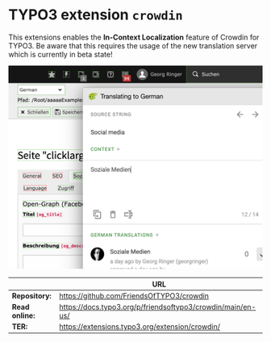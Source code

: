# TYPO3 extension `crowdin`

This extensions enables the **In-Context Localization** feature of Crowdin for
TYPO3. Be aware that this requires the usage of the new translation server which
is currently in beta state!

![Example](Documentation/Images/CrowdinInContextLocalization.png)

|                  | URL                                                         |
|------------------|-------------------------------------------------------------|
| **Repository:**  | https://github.com/FriendsOfTYPO3/crowdin                   |
| **Read online:** | https://docs.typo3.org/p/friendsoftypo3/crowdin/main/en-us/ |
| **TER:**         | https://extensions.typo3.org/extension/crowdin/             |
